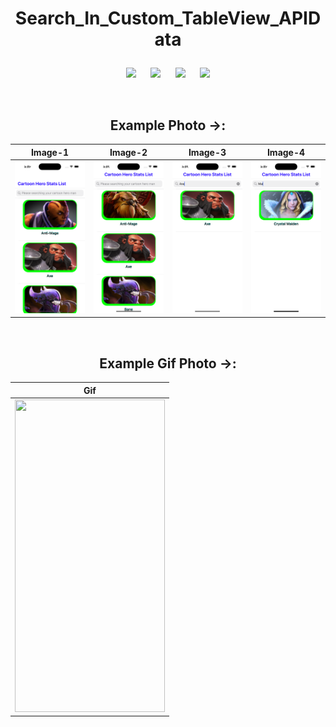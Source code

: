 
# <p align = "center"> Search_In_Custom_TableView_APIData </p>

<div align = "center">

![](https://img.shields.io/badge/Build-passing-success.svg?style=flat)&nbsp;&nbsp;&nbsp;&nbsp;&nbsp;
![](https://img.shields.io/badge/Platform-iOS-ff69b4.svg?style=flat)&nbsp;&nbsp;&nbsp;&nbsp;&nbsp;
![](https://img.shields.io/badge/Supported-iOS16.1%20%7C%20OSX%2016.1-4BC51D.svg?style=flat)&nbsp;&nbsp;&nbsp;&nbsp;&nbsp;
![](https://img.shields.io/badge/Swift-5.7.1-orange.svg?style=flat)

<br/>


  
## Example Photo ->:
|Image-1|Image-2|Image-3|Image-4|
|---|---|---|---|
|<img src= './Image sample/1.png' width='220px'>|<img src='./Image sample/2.png' width='220px'>|<img src= './Image sample/3.png' width='220px'>|<img src= './Image sample/4.png' width='220px'>

<br/>

## Example Gif Photo ->:
|Gif|
|---|
|<img src= './Image sample/vv.gif' width='240px' height='500px'>|

</div>
